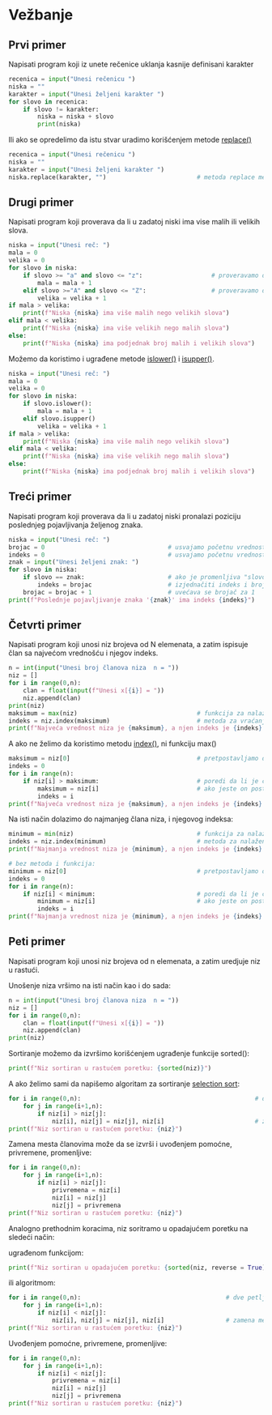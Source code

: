 # Vežbanje
## Prvi primer
Napisati program koji iz unete rečenice uklanja kasnije definisani karakter

```python
recenica = input("Unesi rečenicu ")
niska = ""
karakter = input("Unesi željeni karakter ")
for slovo in recenica:
    if slovo != karakter:
        niska = niska + slovo
        print(niska)
```

Ili ako se opredelimo da istu stvar uradimo korišćenjem metode [replace()](
https://www.w3schools.com/python/ref_string_replace.asp)

```python
recenica = input("Unesi rečenicu ")
niska = ""
karakter = input("Unesi željeni karakter ")
niska.replace(karakter, "")							# metoda replace menja prvi parametar drugim: replace("a","b") menja svako slovo "a" slovom "b"
```

## Drugi primer
Napisati program koji proverava da li u zadatoj niski ima vise malih ili velikih slova.
```python
niska = input("Unesi reč: ")
mala = 0
velika = 0
for slovo in niska:
    if slovo >= "a" and slovo <= "z":					# proveravamo da li se slovo nalazi između "a" i "z" (ASCII opseg)
        mala = mala + 1
    elif slovo >="A" and slovo <= "Z":					# proveravamo da li se slovo nalazi između "A" i "Z" (ASCII opseg)
        velika = velika + 1
if mala > velika:
    print(f"Niska {niska} ima više malih nego velikih slova")
elif mala < velika:
    print(f"Niska {niska} ima više velikih nego malih slova")
else:
    print(f"Niska {niska} ima podjednak broj malih i velikih slova")
```

Možemo da koristimo i ugrađene metode [islower()](https://www.w3schools.com/python/ref_string_islower.asp) i [isupper()](https://www.w3schools.com/python/ref_string_isupper.asp).

```python
niska = input("Unesi reč: ")
mala = 0
velika = 0
for slovo in niska:
    if slovo.islower():					
        mala = mala + 1
    elif slovo.isupper()					
        velika = velika + 1
if mala > velika:
    print(f"Niska {niska} ima više malih nego velikih slova")
elif mala < velika:
    print(f"Niska {niska} ima više velikih nego malih slova")
else:
    print(f"Niska {niska} ima podjednak broj malih i velikih slova")
```

## Treći primer
Napisati program koji proverava da li u zadatoj niski pronalazi poziciju poslednjeg pojavljivanja željenog znaka.
```python
niska = input("Unesi reč: ")
brojac = 0									# usvajamo početnu vrednost promenljive "brojač"
indeks = 0									# usvajamo početnu vrednost promenljive "indeks"
znak = input("Unesi željeni znak: ")
for slovo in niska:
    if slovo == znak:						# ako je promenljiva "slovo" jednaka promenljivoj "znak"
        indeks = brojac						# izjednačiti indeks i brojač
    brojac = brojac + 1						# uvećava se brojač za 1
print(f"Poslednje pojavljivanje znaka '{znak}' ima indeks {indeks}")
```

## Četvrti primer
Napisati program koji unosi niz brojeva od N elemenata, a zatim ispisuje član sa najvećom vrednošću i njegov indeks.

```python
n = int(input("Unesi broj članova niza  n = "))
niz = []
for i in range(0,n):
    clan = float(input(f"Unesi x[{i}] = "))
    niz.append(clan)
print(niz)
maksimum = max(niz)									# funkcija za nalaženje maksimuma
indeks = niz.index(maksimum)						# metoda za vraćanje indeksa člana "maksimum"
print(f"Najveća vrednost niza je {maksimum}, a njen indeks je {indeks}.")
```
A ako ne želimo da koristimo metodu [index()](https://www.w3schools.com/python/ref_list_index.asp), ni funkciju max()

```python
maksimum = niz[0]           						# pretpostavljamo da je prvi element niza, niz[0], najveći
indeks = 0
for i in range(n):
    if niz[i] > maksimum:  							# poredi da li je član veći od pretpostavljenog max
        maksimum = niz[i]   						# ako jeste on postaje novi maksimum
        indeks = i
print(f"Najveća vrednost niza je {maksimum}, a njen indeks je {indeks}.")
```
Na isti način dolazimo do najmanjeg člana niza, i njegovog indeksa:
```python
minimum = min(niz)									# funkcija za nalaženje minimuma
indeks = niz.index(minimum)							# metoda za nalaženje indeksa promenljive "minimum" u listi "niz"
print(f"Najmanja vrednost niza je {minimum}, a njen indeks je {indeks}.")

# bez metoda i funkcija:
minimum = niz[0]          							# pretpostavljamo da je prvi član niza, niz[0] najmanji
indeks = 0
for i in range(n):
    if niz[i] < minimum:  							# poredi da li je član manji od pretpostavljenog min
        minimum = niz[i]   							# ako jeste on postaje novi maksimum
        indeks = i
print(f"Najmanja vrednost niza je {minimum}, a njen indeks je {indeks}.")
```

## Peti primer
Napisati program koji unosi niz brojeva od n elemenata, a zatim uredjuje niz u rastući.

Unošenje niza vršimo na isti način kao i do sada:

```python
n = int(input("Unesi broj članova niza  n = "))
niz = []
for i in range(0,n):
    clan = float(input(f"Unesi x[{i}] = "))
    niz.append(clan)
print(niz)
```
Sortiranje možemo da izvršimo korišćenjem ugrađenje funkcije sorted():
```python
print(f"Niz sortiran u rastućem poretku: {sorted(niz)}")
```
A ako želimo sami da napišemo algoritam za sortiranje [selection sort](https://www.youtube.com/watch?v=QsNeEm1a-rU):

```python
for i in range(0,n):												# dve petlje, poredimo element i-tog indeksa sa elementima desno od i
    for j in range(i+1,n):
        if niz[i] > niz[j]:
            niz[i], niz[j] = niz[j], niz[i]      					# zamena mesta članovima, niz[i] uzima vrednost niz[j] i obrnuto
print(f"Niz sortiran u rastućem poretku: {niz}")
```
Zamena mesta članovima može da se izvrši i uvođenjem pomoćne, privremene, promenljive:

```python
for i in range(0,n):												
    for j in range(i+1,n):
        if niz[i] > niz[j]:
            privremena = niz[i]
			niz[i] = niz[j]
			niz[j] = privremena      							
print(f"Niz sortiran u rastućem poretku: {niz}")
```

Analogno prethodnim koracima, niz soritramo u opadajućem poretku na sledeći način:

ugrađenom funkcijom:

```python
print(f"Niz sortiran u opadajućem poretku: {sorted(niz, reverse = True)}") 

```
ili algoritmom:

```python
for i in range(0,n):										# dve petlje, poredimo element i-tog indeksa sa elementima desno od i
    for j in range(i+1,n):
        if niz[i] < niz[j]:
            niz[i], niz[j] = niz[j], niz[i]      			# zamena mesta članovima, niz[i] uzima vrednost niz[j] i obrnuto
print(f"Niz sortiran u rastućem poretku: {niz}")
```
Uvođenjem pomoćne, privremene, promenljive:

```python
for i in range(0,n):												
    for j in range(i+1,n):
        if niz[i] < niz[j]:
            privremena = niz[i]
			niz[i] = niz[j]
			niz[j] = privremena      							
print(f"Niz sortiran u rastućem poretku: {niz}")
```
